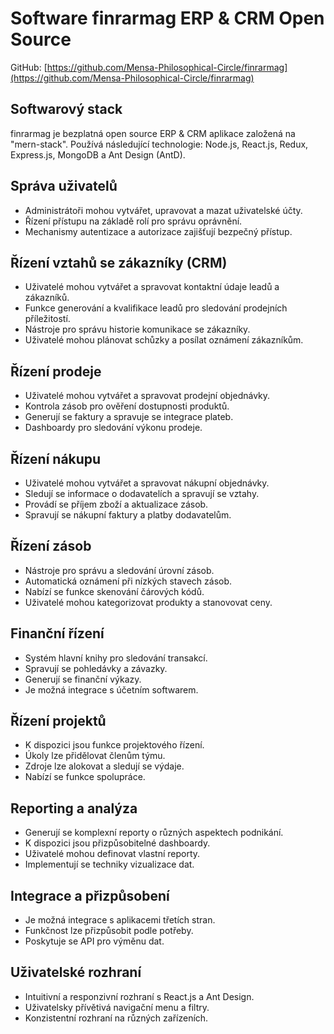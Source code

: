 # Software finrarmag ERP & CRM Open Source

GitHub: [https://github.com/Mensa-Philosophical-Circle/finrarmag](https://github.com/Mensa-Philosophical-Circle/finrarmag)

## Softwarový stack

finrarmag je bezplatná open source ERP & CRM aplikace založená na "mern-stack". Používá následující technologie: Node.js, React.js, Redux, Express.js, MongoDB a Ant Design (AntD).

## Správa uživatelů

- Administrátoři mohou vytvářet, upravovat a mazat uživatelské účty.
- Řízení přístupu na základě rolí pro správu oprávnění.
- Mechanismy autentizace a autorizace zajišťují bezpečný přístup.

## Řízení vztahů se zákazníky (CRM)

- Uživatelé mohou vytvářet a spravovat kontaktní údaje leadů a zákazníků.
- Funkce generování a kvalifikace leadů pro sledování prodejních příležitostí.
- Nástroje pro správu historie komunikace se zákazníky.
- Uživatelé mohou plánovat schůzky a posílat oznámení zákazníkům.

## Řízení prodeje

- Uživatelé mohou vytvářet a spravovat prodejní objednávky.
- Kontrola zásob pro ověření dostupnosti produktů.
- Generují se faktury a spravuje se integrace plateb.
- Dashboardy pro sledování výkonu prodeje.

## Řízení nákupu

- Uživatelé mohou vytvářet a spravovat nákupní objednávky.
- Sledují se informace o dodavatelích a spravují se vztahy.
- Provádí se příjem zboží a aktualizace zásob.
- Spravují se nákupní faktury a platby dodavatelům.

## Řízení zásob

- Nástroje pro správu a sledování úrovní zásob.
- Automatická oznámení při nízkých stavech zásob.
- Nabízí se funkce skenování čárových kódů.
- Uživatelé mohou kategorizovat produkty a stanovovat ceny.

## Finanční řízení

- Systém hlavní knihy pro sledování transakcí.
- Spravují se pohledávky a závazky.
- Generují se finanční výkazy.
- Je možná integrace s účetním softwarem.

## Řízení projektů

- K dispozici jsou funkce projektového řízení.
- Úkoly lze přidělovat členům týmu.
- Zdroje lze alokovat a sledují se výdaje.
- Nabízí se funkce spolupráce.

## Reporting a analýza

- Generují se komplexní reporty o různých aspektech podnikání.
- K dispozici jsou přizpůsobitelné dashboardy.
- Uživatelé mohou definovat vlastní reporty.
- Implementují se techniky vizualizace dat.

## Integrace a přizpůsobení

- Je možná integrace s aplikacemi třetích stran.
- Funkčnost lze přizpůsobit podle potřeby.
- Poskytuje se API pro výměnu dat.

## Uživatelské rozhraní

- Intuitivní a responzivní rozhraní s React.js a Ant Design.
- Uživatelsky přívětivá navigační menu a filtry.
- Konzistentní rozhraní na různých zařízeních.
